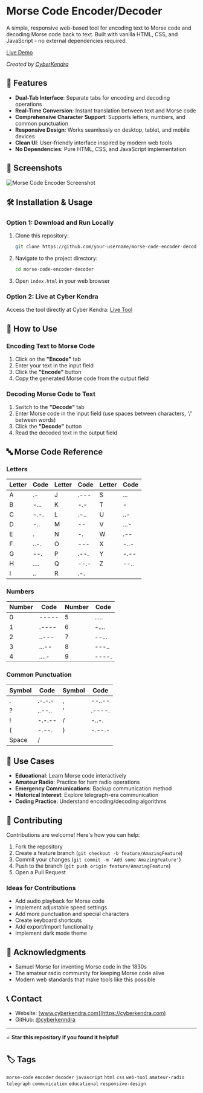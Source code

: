 # Morse Code Encoder/Decoder

A simple, responsive web-based tool for encoding text to Morse code and decoding Morse code back to text. Built with vanilla HTML, CSS, and JavaScript - no external dependencies required.

[Live Demo](https://www.cyberkendra.com/p/morse-code-decoder-and-encoder-tool.html) 

*Created by [CyberKendra](https://cyberkendra.com)*

## 🌟 Features

- **Dual-Tab Interface**: Separate tabs for encoding and decoding operations
- **Real-Time Conversion**: Instant translation between text and Morse code
- **Comprehensive Character Support**: Supports letters, numbers, and common punctuation
- **Responsive Design**: Works seamlessly on desktop, tablet, and mobile devices
- **Clean UI**: User-friendly interface inspired by modern web tools
- **No Dependencies**: Pure HTML, CSS, and JavaScript implementation

## 📸 Screenshots

![Morse Code Encoder Screenshot](https://blogger.googleusercontent.com/img/b/R29vZ2xl/AVvXsEhOOYIb1vhV2Y0rYovsejWyedUdK-chr7W5ONJha6qi5pZ9LvvVfqbEHnWjgws4qKuopj1szsvKSM0sK8thi9EpgutYJ8XvFLTXMgYisiJYRPw1PE3-uvKz8xniSxY8VgQSdqGa7yB5AVLJmjqwoOTOCByK6SUEyFw1bgQPZ087RqOhP4LBqNxU4S2DLFA/s1600/Morse-code-encode-decode.png)

## 🛠️ Installation & Usage

### Option 1: Download and Run Locally
1. Clone this repository:
   ```bash
   git clone https://github.com/your-username/morse-code-encoder-decoder.git
   ```
2. Navigate to the project directory:
   ```bash
   cd morse-code-encoder-decoder
   ```
3. Open `index.html` in your web browser

### Option 2: Live at Cyber Kendra
Access the tool directly at Cyber Kendra: [Live Tool](https://www.cyberkendra.com/p/morse-code-decoder-and-encoder-tool.html)

## 📖 How to Use

### Encoding Text to Morse Code
1. Click on the **"Encode"** tab
2. Enter your text in the input field
3. Click the **"Encode"** button
4. Copy the generated Morse code from the output field

### Decoding Morse Code to Text
1. Switch to the **"Decode"** tab
2. Enter Morse code in the input field (use spaces between characters, '/' between words)
3. Click the **"Decode"** button
4. Read the decoded text in the output field

## 🔤 Morse Code Reference

### Letters
| Letter | Code | Letter | Code | Letter | Code |
|--------|------|--------|------|--------|------|
| A | .- | J | .--- | S | ... |
| B | -... | K | -.- | T | - |
| C | -.-. | L | .-.. | U | ..- |
| D | -.. | M | -- | V | ...- |
| E | . | N | -. | W | .-- |
| F | ..-. | O | --- | X | -..- |
| G | --. | P | .--. | Y | -.-- |
| H | .... | Q | --.- | Z | --.. |
| I | .. | R | .-. | | |

### Numbers
| Number | Code | Number | Code |
|--------|------|--------|------|
| 0 | ----- | 5 | ..... |
| 1 | .---- | 6 | -.... |
| 2 | ..--- | 7 | --... |
| 3 | ...-- | 8 | ---.. |
| 4 | ....- | 9 | ----. |

### Common Punctuation
| Symbol | Code | Symbol | Code |
|--------|------|--------|------|
| . | .-.-.- | , | --..-- |
| ? | ..--.. | ' | .----. |
| ! | -.-.-- | / | -..-. |
| ( | -.--. | ) | -.--.- |
| Space | / | | |

## 🎯 Use Cases

- **Educational**: Learn Morse code interactively
- **Amateur Radio**: Practice for ham radio operations
- **Emergency Communications**: Backup communication method
- **Historical Interest**: Explore telegraph-era communication
- **Coding Practice**: Understand encoding/decoding algorithms

## 🤝 Contributing

Contributions are welcome! Here's how you can help:

1. Fork the repository
2. Create a feature branch (`git checkout -b feature/AmazingFeature`)
3. Commit your changes (`git commit -m 'Add some AmazingFeature'`)
4. Push to the branch (`git push origin feature/AmazingFeature`)
5. Open a Pull Request

### Ideas for Contributions
- Add audio playback for Morse code
- Implement adjustable speed settings
- Add more punctuation and special characters
- Create keyboard shortcuts
- Add export/import functionality
- Implement dark mode theme


## 🙏 Acknowledgments

- Samuel Morse for inventing Morse code in the 1830s
- The amateur radio community for keeping Morse code alive
- Modern web standards that make tools like this possible

## 📞 Contact

- Website: [www.cyberkendra.com](https://cyberkendra.com)
- GitHub: [@cyberkenndra](https://github.com/cyberkendra)

---

⭐ **Star this repository if you found it helpful!**

## 🏷️ Tags

`morse-code` `encoder` `decoder` `javascript` `html` `css` `web-tool` `amateur-radio` `telegraph` `communication` `educational` `responsive-design`

